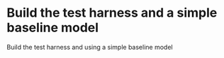 # Build the test harness and a simple baseline model
Build the test harness and using a simple baseline model